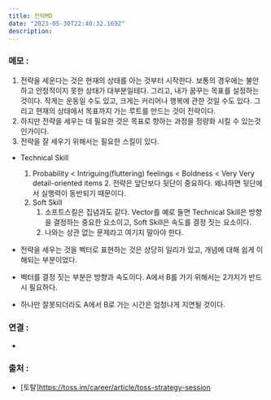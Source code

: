 ```yaml
---
title: 전략MD
date: "2023-05-30T22:40:32.169Z"
description: 
---
```

### 메모 :
1. 전략을 세운다는 것은 현재의 상태를 아는 것부터 시작한다. 보통의 경우에는 불안하고 안정적이지 못한 상태가 대부분일테다. 그리고, 내가 꿈꾸는 목표를 설정하는 것이다. 작게는 운동일 수도 있고, 크게는 커리어나 행복에 관한 것일 수도 있다. 그리고 현재의 상태에서 목표까지 가는 루트를 만드는 것이 전략이다. 
2. 하지만 전략을 세우는 데 필요한 것은 목표로 향하는 과정을 정량화 시킬 수 있는것인가이다.
3. 전략을 잘 세우기 위해서는 필요한 스킬이 있다.
- Technical Skill
    1. Probability < Intriguing(fluttering) feelings < Boldness < Very Very detail-oriented items
        2. 전략은 앞단보다 뒷단이 중요하다. 왜냐하면 뒷단에서 실행력이 동반되기 때문이다. 
    2. Soft Skill
        1. 소프트스킬은 집념과도 같다. Vector를 예로 들면 Technical Skill은 방향을 결정하는 중요한 요소이고, Soft Skill은 속도를 결정 짓는 요소이다. 
        2. 나와는 상관 없는 문제라고 여기지 말아야 한다. 

- 전략을 세우는 것을 벡터로 표현하는 것은 상당히 일리가 있고, 개념에 대해 쉽게 이해되는 부분이었다. 
- 벡터를 결정 짓는 부분은 방향과 속도이다. A에서 B를 가기 위해서는 2가지가 반드시 필요하다.
- 하나만 잘못되더라도 A에서 B로 가는 시간은 엄청나게 지연될 것이다. 

### 연결 : 
- 
### 출처 : 
- [토탈]https://toss.im/career/article/toss-strategy-session

